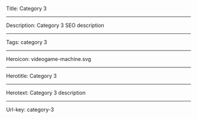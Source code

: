 Title: Category 3

----

Description: Category 3 SEO description

----

Tags: category 3

----

Heroicon: videogame-machine.svg

----

Herotitle: Category 3

----

Herotext: Category 3 description

----

Url-key: category-3